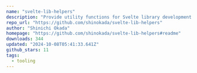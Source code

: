 ```yaml
---
name: "svelte-lib-helpers"
description: "Provide utility functions for Svelte library development."
repo_url: "https://github.com/shinokada/svelte-lib-helpers"
author: "Shinichi Okada"
homepage: "https://github.com/shinokada/svelte-lib-helpers#readme"
downloads: 344
updated: "2024-10-08T05:41:33.641Z"
github_stars: 11
tags: 
  - tooling
---
```


